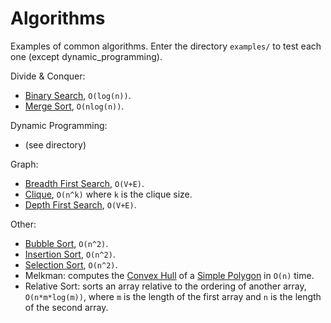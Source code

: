 # Algorithms
Examples of common algorithms.
Enter the directory `examples/` to test each one (except dynamic_programming).

Divide & Conquer:
- [Binary Search][bs], `O(log(n))`.
- [Merge Sort][ms], `O(nlog(n))`.

Dynamic Programming:
- (see directory)

Graph:
- [Breadth First Search][dfs], `O(V+E)`.
- [Clique][clique], `O(n^k)` where `k` is the clique size.
- [Depth First Search][dfs], `O(V+E)`.

Other:
- [Bubble Sort][bsr], `O(n^2)`.
- [Insertion Sort][is], `O(n^2)`.
- [Selection Sort][ss], `O(n^2)`.
- Melkman: computes the [Convex Hull][ch] of a [Simple Polygon][sp] in `O(n)` time.
- Relative Sort: sorts an array relative to the ordering of another array, `O(n*m*log(m))`, where `m` is the length of the first array and `n` is the length of the second array.


[bfs]: https://en.wikipedia.org/wiki/Breadth-first_search
[bs]: https://en.wikipedia.org/wiki/Binary_search_algorithm
[bsr]: https://en.wikipedia.org/wiki/Bubble_sort
[clique]: https://en.wikipedia.org/wiki/Clique_problem
[dfs]: https://en.wikipedia.org/wiki/Depth-first_search
[is]: https://en.wikipedia.org/wiki/Insertion_sort
[ss]: https://en.wikipedia.org/wiki/Selection_sort
[ms]: https://en.wikipedia.org/wiki/Merge_sort
[ch]: https://en.wikipedia.org/wiki/Convex_hull
[sp]: https://en.wikipedia.org/wiki/Simple_polygon
